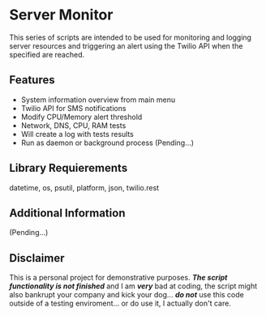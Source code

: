 # Server Monitor
This series of scripts are intended to be used for monitoring and logging server resources and triggering an alert using the Twilio API when the specified are reached.

## Features
* System information overview from main menu
* Twilio API for SMS notifications
* Modify CPU/Memory alert threshold
* Network, DNS, CPU, RAM tests
* Will create a log with tests results
* Run as daemon or background process (Pending...)

## Library Requierements
datetime, os, psutil, platform, json, twilio.rest

## Additional Information
(Pending...)

## Disclaimer
This is a personal project for demonstrative purposes. ***The script functionality is not finished*** and I am ***very*** bad at coding, the script might also bankrupt your company and kick your dog... ***do not*** use this code outside of a testing enviroment... or do use it, I actually don't care.
